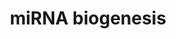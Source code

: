 ---
annotations:
- type: Pathway Ontology
  value: microRNA pathway
authors:
- Mkutmon
- MaintBot
- Eweitz
description: microRNA biogenesis + an example of a miRBase entry. As an example immature
  hsa-mir-146a is shown
last-edited: 2021-05-21
organisms:
- Bos taurus
redirect_from:
- /index.php/Pathway:WP3140
- /instance/WP3140
schema-jsonld:
- '@context': https://schema.org/
  '@id': https://wikipathways.github.io/pathways/WP3140.html
  '@type': Dataset
  creator:
    '@type': Organization
    name: WikiPathways
  description: microRNA biogenesis + an example of a miRBase entry. As an example
    immature hsa-mir-146a is shown
  keywords:
  - pri-miRNAs
  - DICER1
  - RAN
  - XPO5
  - GTP
  - TARBP2
  - RNA polymerase II
  - DGCR8
  - DROSHA
  license: CC0
  name: miRNA biogenesis
seo: CreativeWork
title: miRNA biogenesis
wpid: WP3140
---